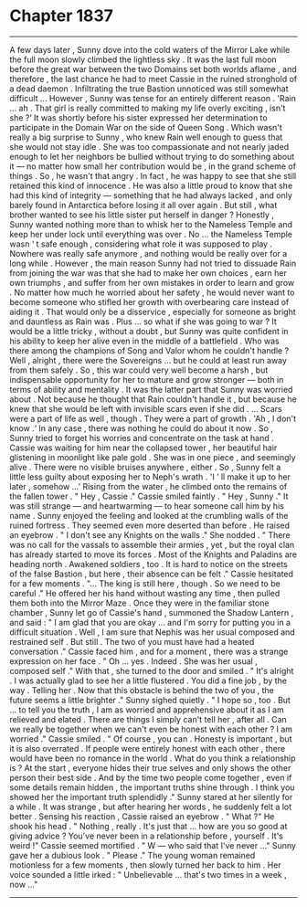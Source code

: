 
# Chapter 1837


---

A few days later , Sunny dove into the cold waters of the Mirror Lake while the full moon slowly climbed the lightless sky . It was the last full moon before the great war between the two Domains set both worlds aflame , and therefore , the last chance he had to meet Cassie in the ruined stronghold of a dead daemon . Infiltrating the true Bastion unnoticed was still somewhat difficult ...
However , Sunny was tense for an entirely different reason .
'Rain ... ah . That girl is really committed to making my life overly exciting , isn't she ?‘
It was shortly before his sister expressed her determination to participate in the Domain War on the side of Queen Song .
Which wasn't really a big surprise to Sunny , who knew Rain well enough to guess that she would not stay idle . She was too compassionate and not nearly jaded enough to let her neighbors be bullied without trying to do something about it — no matter how small her contribution would be , in the grand scheme of things . So , he wasn't that angry .
In fact , he was happy to see that she still retained this kind of innocence . He was also a little proud to know that she had this kind of integrity — something that he had always lacked , and only barely found in Antarctica before losing it all over again .
But still , what brother wanted to see his little sister put herself in danger ? Honestly , Sunny wanted nothing more than to whisk her to the Nameless Temple and keep her under lock until everything was over . No ... the Nameless Temple wasn ‘ t safe enough , considering what role it was supposed to play . Nowhere was really safe anymore , and nothing would be really over for a long while .
However , the main reason Sunny had not tried to dissuade Rain from joining the war was that she had to make her own choices , earn her own triumphs , and suffer from her own mistakes in order to learn and grow . No matter how much he worried about her safety , he would never want to become someone who stifled her growth with overbearing care instead of aiding it .
That would only be a disservice , especially for someone as bright and dauntless as Rain was .
Plus ... so what if she was going to war ? It would be a little tricky , without a doubt , but Sunny was quite confident in his ability to keep her alive even in the middle of a battlefield . Who was there among the champions of Song and Valor whom he couldn't handle ?
Well , alright , there were the Sovereigns ... but he could at least run away from them safely .
So , this war could very well become a harsh , but indispensable opportunity for her to mature and grow stronger — both in terms of ability and mentality .
It was the latter part that Sunny was worried about . Not because he thought that Rain couldn't handle it , but because he knew that she would be left with invisible scars even if she did .
... Scars were a part of life as well , though . They were a part of growth .
'Ah , I don't know .‘
In any case , there was nothing he could do about it now . So , Sunny tried to forget his worries and concentrate on the task at hand .
Cassie was waiting for him near the collapsed tower , her beautiful hair glistening in moonlight like pale gold .
She was in one piece , and seemingly alive . There were no visible bruises anywhere , either . So , Sunny felt a little less guilty about exposing her to Neph's wrath .
'I ’ ll make it up to her later , somehow …’
Rising from the water , he climbed onto the remains of the fallen tower .
" Hey , Cassie ."
Cassie smiled faintly .
" Hey , Sunny ."
It was still strange — and heartwarming — to hear someone call him by his name . Sunny enjoyed the feeling and looked at the crumbling walls of the ruined fortress .
They seemed even more deserted than before .
He raised an eyebrow .
" I don't see any Knights on the walls ."
She nodded .
" There was no call for the vassals to assemble their armies , yet , but the royal clan has already started to move its forces . Most of the Knights and Paladins are heading north . Awakened soldiers , too . It is hard to notice on the streets of the false Bastion , but here , their absence can be felt ."
Cassie hesitated for a few moments .
"... The king is still here , though . So we need to be careful ."
He offered her his hand without wasting any time , then pulled them both into the Mirror Maze .
Once they were in the familiar stone chamber , Sunny let go of Cassie's hand , summoned the Shadow Lantern , and said :
" I am glad that you are okay ... and I'm sorry for putting you in a difficult situation . Well , I am sure that Nephis was her usual composed and restrained self . But still . The two of you must have had a heated conversation ."
Cassie faced him , and for a moment , there was a strange expression on her face . " Oh ... yes . Indeed . She was her usual , composed self ."
With that , she turned to the door and smiled .
" It's alright . I was actually glad to see her a little flustered . You did a fine job , by the way . Telling her . Now that this obstacle is behind the two of you , the future seems a little brighter ."
Sunny sighed quietly .
" I hope so , too . But ... to tell you the truth , I am as worried and apprehensive about it as I am relieved and elated . There are things I simply can't tell her , after all . Can we really be together when we can't even be honest with each other ? I am worried ."
Cassie smiled .
" Of course , you can . Honesty is important , but it is also overrated . If people were entirely honest with each other , there would have been no romance in the world . What do you think a relationship is ? At the start , everyone hides their true selves and only shows the other person their best side . And by the time two people come together , even if some details remain hidden , the important truths shine through . I think you showed her the important truth splendidly ."
Sunny stared at her silently for a while .
It was strange , but after hearing her words , he suddenly felt a lot better . Sensing his reaction , Cassie raised an eyebrow .
" What ?"
He shook his head .
" Nothing , really . It's just that ... how are you so good at giving advice ? You've never been in a relationship before , yourself . It's weird !"
Cassie seemed mortified .
" W — who said that I've never ..."
Sunny gave her a dubious look .
" Please ."
The young woman remained motionless for a few moments , then slowly turned her back to him .
Her voice sounded a little irked :
" Unbelievable ... that's two times in a week , now ..."

---

